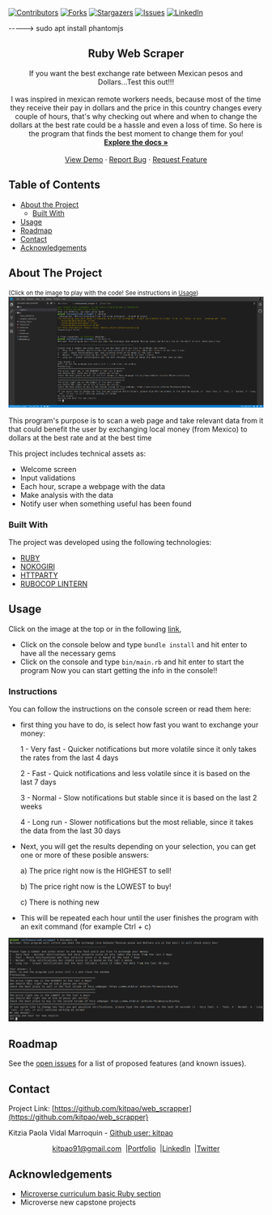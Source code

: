 [![Contributors][contributors-shield]][contributors-url]
[![Forks][forks-shield]][forks-url]
[![Stargazers][stars-shield]][stars-url]
[![Issues][issues-shield]][issues-url]
[![LinkedIn][linkedin-shield]][linkedin-url]

<!-- PROJECT LOGO -->
-----> sudo apt install phantomjs
<br />
<p align="center">
  <h2 align="center"> Ruby Web Scraper </h2>
  <p align="center">
      If you want the best exchange rate between Mexican pesos and Dollars...Test this out!!!
    <br />
    <br />
    I was inspired in mexican remote workers needs, because most of the time they receive their pay in dollars and the price in this country changes every couple of hours, that's why checking out where and when to change the dollars at the best rate could be a hassle and even a loss of time. So here is the program that finds the best moment to change them for you!
    <br />
    <a href="https://github.com/kitpao/web_scrapper"><strong>Explore the docs »</strong></a>
    <br />
    <br />
    <a href="https://github.com/kitpao/web_scrapper">View Demo</a>
    ·
    <a href="https://github.com/kitpao/web_scrapper/issues">Report Bug</a>
    ·
    <a href="https://github.com/kitpao/web_scrapper/issues">Request Feature</a>
  </p>
</p>

## Table of Contents
* [About the Project](#about-the-project)
  * [Built With](#built-with)
* [Usage](#usage)
* [Roadmap](#roadmap)
* [Contact](#contact)
* [Acknowledgements](#acknowledgements)
<!-- ABOUT THE PROJECT -->

## About The Project
<small>(Click on the image to play with the code! See instructions in [Usage](#usage))</small>
[![Product Name Screen Shot][product-screenshot]](https://gitpod.io/github.com/kitpao/web_scrapper)

This program's purpose is to scan a web page and take relevant data from it that could benefit the user by exchanging local money (from Mexico) to dollars at the best rate and at the best time

This project includes technical assets as:
* Welcome screen
* Input validations
* Each hour, scrape a webpage with the data
* Make analysis with the data
* Notify user when something useful has been found

### Built With
The project was developed using the following technologies:
- [RUBY](https://www.ruby-lang.org/es/)
- [NOKOGIRI](https://github.com/sparklemotion/nokogiri)
- [HTTPARTY](https://github.com/jnunemaker/httparty)
- [RUBOCOP LINTERN](https://github.com/microverseinc/linters-config/tree/master/ruby)

## Usage

Click on the image at the top or in the following [link](https://gitpod.io/github.com/kitpao/web_scrapper),

* Click on the console below and type `bundle install` and hit enter to have all the necessary gems
* Click on the console and type `bin/main.rb` and hit enter to start the program
Now you can start getting the info in the console!!

<h3>Instructions</h3>

You can follow the instructions on the console screen or read them here:

* first thing you have to do, is select how fast you want to exchange your money:

  1 - Very fast - Quicker notifications but more volatile since it only takes the rates from the last 4 days

  2 - Fast - Quick notifications and less volatile since it is based on the last 7 days

  3 - Normal - Slow notifications but stable since it is based on the last 2 weeks

  4 - Long run - Slower notifications but the most reliable, since it takes the data from the last 30 days

* Next, you will get the results depending on your selection, you can get one or more of these posible answers:

  a) The price right now is the HIGHEST to sell!

  b) The price right now is the LOWEST to buy!

  c) There is nothing new

* This will be repeated each hour until the user finishes the program with an exit command (for example Ctrl + c)

![Product Name Screen Shot][product-example]

## Roadmap

See the [open issues](https://github.com/kitpao/web_scrapper/issues) for a list of proposed features (and known issues).

## Contact
<p align="center">

  Project Link: [https://github.com/kitpao/web_scrapper](https://github.com/kitpao/web_scrapper)

<p align="center">

  Kitzia Paola Vidal Marroquin - [Github user: kitpao](https://github.com/kitpao)
</p>
<p align="center" style="display: flex; justify-content: center; align-items: center;">
    <a target="_blank" href="https://mail.google.com/mail/?view=cm&fs=1&tf=1&to=kitpao91@gmail.com">
      kitpao91@gmail.com
    </a> &nbsp; |
    <a target="_blank" href="https://github.com/kitpao/Personal_Projects">
        Portfolio
    </a> &nbsp; |
    <a target="_blank" href="https://www.linkedin.com/in/kitzia-paola-vidal/">
      LinkedIn
    </a> &nbsp; |
    <a target="_blank" href="https://twitter.com/Kitpao1">
      Twitter
    </a>
</p>

## Acknowledgements
- [Microverse curriculum basic Ruby section](https://www.microverse.org/?grsf=6ns691)
- Microverse new capstone projects

<!-- MARKDOWN LINKS & IMAGES -->
[contributors-shield]: https://img.shields.io/github/contributors/kitpao/web_scrapper.svg?style=flat-square
[contributors-url]: https://github.com/kitpao/web_scrapper/graphs/contributors
[forks-shield]: https://img.shields.io/github/forks/kitpao/web_scrapper.svg?style=flat-square
[forks-url]: https://github.com/kitpao/web_scrapper/network/members
[stars-shield]: https://img.shields.io/github/stars/kitpao/web_scrapper.svg?style=flat-square
[stars-url]: https://github.com/kitpao/web_scrapper/stargazers
[issues-shield]: https://img.shields.io/github/issues/kitpao/web_scrapper.svg?style=flat-square
[issues-url]: https://github.com/kitpao/web_scrapper/issues
[license-shield]: https://img.shields.io/github/license/kitpao/web_scrapper.svg?style=flat-square
[license-url]: https://github.com/kitpao/web_scrapper/blob/master/LICENSE.txt
[linkedin-shield]: https://img.shields.io/badge/-LinkedIn-black.svg?style=flat-square&logo=linkedin&colorB=555
[linkedin-url]: https://www.linkedin.com/in/kitzia-paola-vidal/
[product-screenshot]: img/logo.png
[product-example]: img/example.png
